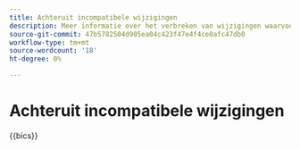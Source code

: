 ```yaml
---
title: Achteruit incompatibele wijzigingen
description: Meer informatie over het verbreken van wijzigingen waarvoor mogelijk updates van uw aangepaste code of extensie nodig zijn.
source-git-commit: 47b5782504d905ea04c423f47e4f4ce0afc47db0
workflow-type: tm+mt
source-wordcount: '18'
ht-degree: 0%

---
```



# Achteruit incompatibele wijzigingen

{{bics}}
